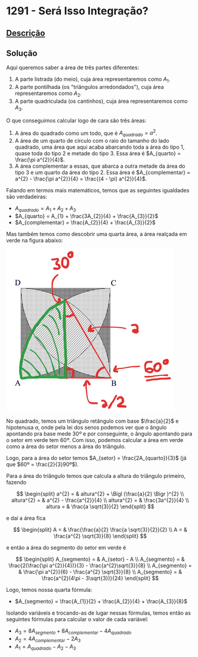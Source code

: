 # 1291 - Será Isso Integração?

## [Descrição](https://www.beecrowd.com.br/judge/pt/problems/view/1291)

## Solução

Aqui queremos saber a área de três partes diferentes:

1. A parte listrada (do meio), cuja área representaremos como $A_{1}$.
2. A parte pontilhada (os "triângulos arredondados"), cuja área representaremos como $A_{2}$.
3. A parte quadriculada (os cantinhos), cuja área representaremos como $A_{3}$.

O que conseguimos calcular logo de cara são três áreas:

1. A área do quadrado como um todo, que é $A_{quadrado} = a^{2}$.
2. A área de um quarto de círculo com o raio do tamanho do lado quadrado, uma área que aqui acaba abarcando toda a área do tipo 1, quase toda do tipo 2 e metade do tipo 3. Essa área é $A_{quarto} = \frac{\pi a^{2}}{4}$.
3. A área complementar a essas, que abarca a outra metade da área do tipo 3 e um quarto da área do tipo 2. Essa área é $A_{complementar} = a^{2} - \frac{\pi a^{2}}{4} = \frac{(4 - \pi) a^{2}}{4}$.

Falando em termos mais matemáticos, temos que as seguintes igualdades são verdadeiras:

* $A_{quadrado} = A_{1} + A_{2} + A_{3}$
* $A_{quarto} = A_{1} + \frac{3A_{2}}{4} + \frac{A_{3}}{2}$
* $A_{complementar} = \frac{A_{2}}{4} + \frac{A_{3}}{2}$

Mas também temos como descobrir uma quarta área, a área realçada em verde na figura abaixo:

![Esquematização de um triângulo formado no meio do quadrado e que nos revela um segmento de setor em verde cuja área podemos calcular.](../../../assets/1291.png)

No quadrado, temos um triângulo retângulo com base $\frac{a}{2}$ e hipotenusa $a$, onde pela lei dos senos podemos ver que o ângulo apontando pra base mede $30º$ e por conseguinte, o ângulo apontando para o setor em verde tem $60º$. Com isso, podemos calcular a área em verde como a área do setor menos a área do triângulo.

Logo, para a área do setor temos $A_{setor} = \frac{2A_{quarto}}{3}$ (já que $60º = \frac{2}{3}90º$).

Para a área do triângulo temos que calcula a altura do triângulo primeiro, fazendo

$$
\begin{split}
a^{2} = & altura^{2} + \Bigl (\frac{a}{2} \Bigr )^{2} \\
altura^{2} = & a^{2} - \frac{a^{2}}{4} \\
altura^{2} = & \frac{3a^{2}}{4} \\
altura = & \frac{a \sqrt{3}}{2}
\end{split}
$$

e daí a área fica

$$
\begin{split}
A = & \frac{\frac{a}{2} \frac{a \sqrt{3}}{2}}{2} \\
A = & \frac{a^{2} \sqrt{3}}{8}
\end{split}
$$

e então a área do segmento do setor em verde é

$$
\begin{split}
A_{segmento} = & A_{setor} - A \\
A_{segmento} = & \frac{2(\frac{\pi a^{2}}{4})}{3} - \frac{a^{2}\sqrt{3}}{8} \\
A_{segmento} = & \frac{\pi a^{2}}{6} - \frac{a^{2} \sqrt{3}}{8} \\
A_{segmento} = & \frac{a^{2}(4\pi - 3\sqrt{3})}{24}
\end{split}
$$

Logo, temos nossa quarta fórmula:

* $A_{segmento} = \frac{A_{1}}{2} + \frac{A_{2}}{4} + \frac{A_{3}}{8}$

Isolando variáveis e trocando-as de lugar nessas fórmulas, temos então as seguintes fórmulas para calcular o valor de cada variável:

* $A_{3} = 8A_{segmento} + 8A_{complementar} - 4A_{quadrado}$
* $A_{2} = 4A_{complementar} - 2A_{3}$
* $A_{1} = A_{quadrado} - A_{2} - A_{3}$